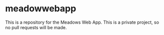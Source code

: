 # meadowwebapp
This is a repository for the Meadows Web App. This is a private project, so no pull requests will be made.
